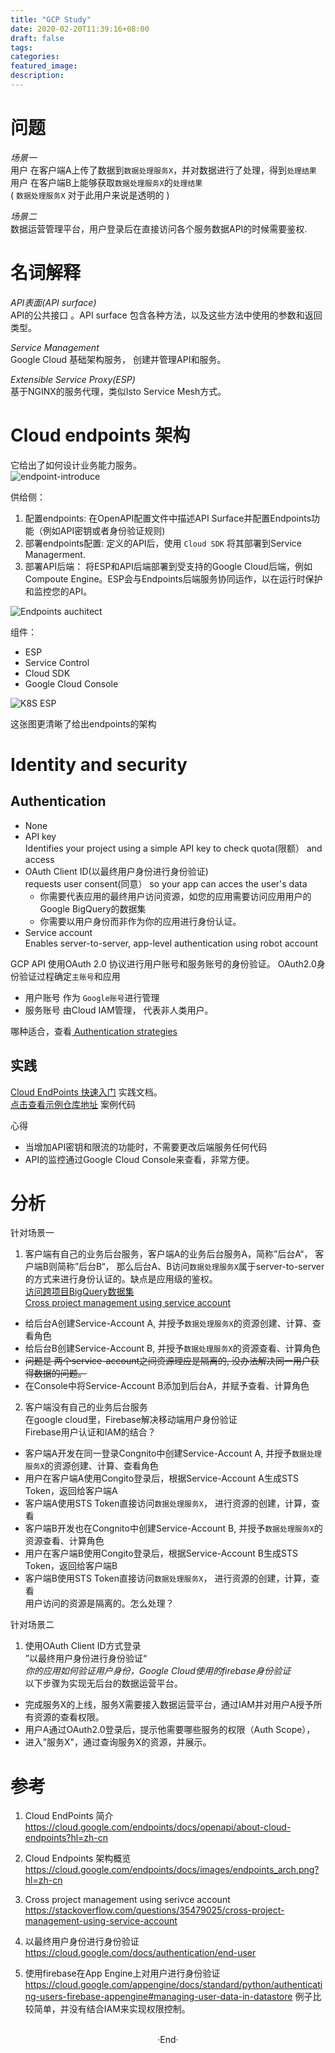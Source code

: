 ```yaml
---
title: "GCP Study"
date: 2020-02-20T11:39:16+08:00
draft: false
tags: 
categories: 
featured_image: 
description: 
---
```

# 问题
*场景一*   
用户 在客户端A上传了数据到`数据处理服务X`，并对数据进行了处理，得到`处理结果`  
用户 在客户端B上能够获取`数据处理服务X`的`处理结果`  
( `数据处理服务X` 对于此用户来说是透明的 )   
  
  
*场景二*  
数据运营管理平台，用户登录后在直接访问各个服务数据API的时候需要鉴权.  

# 名词解释

*API表面(API surface)*   
API的公共接口 。API surface 包含各种方法，以及这些方法中使用的参数和返回类型。   

*Service Management*   
Google Cloud 基础架构服务， 创建并管理API和服务。  

*Extensible Service Proxy(ESP)*    
基于NGINX的服务代理，类似Isto Service Mesh方式。  

# Cloud endpoints 架构
它给出了如何设计业务能力服务。  
![endpoint-introduce](https://cloud.google.com/endpoints/docs/images/endpoints-architecture.png?hl=zh-cn)   

供给侧：

1. 配置endpoints: 在OpenAPI配置文件中描述API Surface并配置Endpoints功能（例如API密钥或者身份验证规则)  
2. 部署endpoints配置: 定义的API后，使用 `Cloud SDK` 将其部署到Service Managerment.  
3. 部署API后端： 将ESP和API后端部署到受支持的Google Cloud后端，例如Compoute Engine。ESP会与Endpoints后端服务协同运作，以在运行时保护和监控您的API。   


![Endpoints auchitect](https://cloud.google.com/endpoints/docs/images/endpoints_arch.png?hl=zh-cn)   

组件： 

- ESP 
- Service Control 
- Cloud SDK
- Google Cloud Console 

![K8S ESP](https://cloud.google.com/endpoints/docs/images/endpoints_kube.png?hl=zh-cn)

这张图更清晰了给出endpoints的架构   


# Identity and security 

## Authentication 

- None  
- API key  
  Identifies your project using a simple API key to check quota(限额） and access 
- OAuth Client ID(以最终用户身份进行身份验证)    
  requests user consent(同意） so your app can acces the user's data 
  - 你需要代表应用的最终用户访问资源，如您的应用需要访问应用用户的Google BigQuery的数据集   
  - 你需要以用户身份而非作为你的应用进行身份认证。  
- Service account   
  Enables server-to-server, app-level authentication using robot account 

GCP API 使用OAuth 2.0 协议进行用户账号和服务账号的身份验证。 OAuth2.0身份验证过程确定`主账号`和应用  

- 用户账号 作为 `Google账号`进行管理   
- 服务账号 由Cloud IAM管理， 代表非人类用户。  
    

哪种适合，查看[ Authentication strategies ](https://cloud.google.com/docs/authentication#authentication_strategies)  

## 实践 

[Cloud EndPoints 快速入门](https://cloud.google.com/endpoints/docs/quickstart-endpoints) 实践文档。   
[点击查看示例仓库地址](https://github.com/GoogleCloudPlatform/endpoints-quickstart)  案例代码  

心得

- 当增加API密钥和限流的功能时，不需要更改后端服务任何代码  
- API的监控通过Google Cloud Console来查看，非常方便。  


# 分析
针对场景一  

1. 客户端有自己的业务后台服务，客户端A的业务后台服务A，简称”后台A“， 客户端B则简称”后台B“， 那么后台A、B访问`数据处理服务X`属于server-to-server的方式来进行身份认证的。缺点是应用级的鉴权。  
  [访问跨项目BigQuery数据集](https://cloud.google.com/dataprep/docs/concepts/cross-bq-datasets)   
  [Cross project management using service account](https://stackoverflow.com/questions/35479025/cross-project-management-using-service-account)   
  - 给后台A创建Service-Account A, 并授予`数据处理服务X`的资源创建、计算、查看角色  
  - 给后台B创建Service-Account B, 并授予`数据处理服务X`的资源查看、计算角色   
  - ~~问题是 两个service-account之间资源理应是隔离的, 没办法解决同一用户获得数据的问题。~~  
  - 在Console中将Service-Account B添加到后台A，并赋予查看、计算角色  

2. 客户端没有自己的业务后台服务  
  在google cloud里，Firebase解决移动端用户身份验证  
  Firebase用户认证和IAM的结合？ 
  
  - 客户端A开发在同一登录Congnito中创建Service-Account A, 并授予`数据处理服务X`的资源创建、计算、查看角色  
  - 用户在客户端A使用Congito登录后，根据Service-Account A生成STS Token，返回给客户端A
  - 客户端A使用STS Token直接访问`数据处理服务X`， 进行资源的创建，计算，查看
  - 客户端B开发也在Congnito中创建Service-Account B, 并授予`数据处理服务X`的资源查看、计算角色
  - 用户在客户端B使用Congito登录后，根据Service-Account B生成STS Token，返回给客户端B
  - 客户端B使用STS Token直接访问`数据处理服务X`， 进行资源的创建，计算，查看   
  用户访问的资源是隔离的。怎么处理？ 


针对场景二  

1. 使用OAuth Client ID方式登录  
  ”以最终用户身份进行身份验证“  
  *你的应用如何验证用户身份，Google Cloud使用的firebase身份验证*  
  以下步骤为实现无后台的数据运营平台。  

  - 完成服务X的上线，服务X需要接入数据运营平台，通过IAM并对用户A授予所有资源的查看权限。
  - 用户A通过OAuth2.0登录后，提示他需要哪些服务的权限（Auth Scope），
  - 进入”服务X"，通过查询服务X的资源，并展示。


# 参考 

1. Cloud EndPoints 简介   
  https://cloud.google.com/endpoints/docs/openapi/about-cloud-endpoints?hl=zh-cn   

2. Cloud Endpoints 架构概览   
  https://cloud.google.com/endpoints/docs/images/endpoints_arch.png?hl=zh-cn    

3. Cross project management using serivce account  
  https://stackoverflow.com/questions/35479025/cross-project-management-using-service-account  

4. 以最终用户身份进行身份验证  
  https://cloud.google.com/docs/authentication/end-user   

5. 使用firebase在App Engine上对用户进行身份验证 
  https://cloud.google.com/appengine/docs/standard/python/authenticating-users-firebase-appengine#managing-user-data-in-datastore 
  例子比较简单，并没有结合IAM来实现权限控制。  

<br>

<center>  ·End·  </center>
